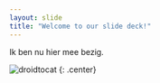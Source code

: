 ```yaml
---
layout: slide
title: "Welcome to our slide deck!"
---
```


Ik ben nu hier mee bezig.

![droidtocat](https://octodex.github.com/images/droidtocat.png)
{: .center}
